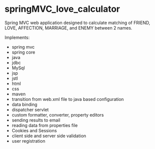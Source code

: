 # springMVC_love_calculator
Spring MVC web application designed to calculate matching  of FRIEND, LOVE, AFFECTION, MARRIAGE, and ENEMY between 2 names.  

Implements:
- spring mvc
- spring core
- java
- jdbc
- MySql
- jsp
- jstl
- html
- css
- maven
- transition from web.xml file to java based configuration
- data binding
- dispatcher servlet
- custom formatter, converter, property editors
- sending results to email
- reading data from properties file
- Cookies and Sessions
- client side and server side validation
- user registration

